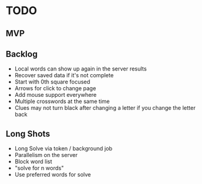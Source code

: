 # TODO
## MVP

## Backlog
- Local words can show up again in the server results
- Recover saved data if it's not complete
- Start with 0th square focused
- Arrows for click to change page
- Add mouse support everywhere
- Multiple crosswords at the same time
- Clues may not turn black after changing a letter if you change the letter back

## Long Shots
- Long Solve via token / background job
- Parallelism on the server
- Block word list
- "solve for n words"
- Use preferred words for solve
